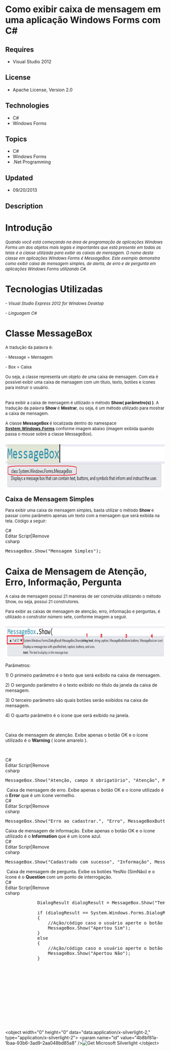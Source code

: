 # Como exibir caixa de mensagem em uma aplicação Windows Forms com C#
## Requires
- Visual Studio 2012
## License
- Apache License, Version 2.0
## Technologies
- C#
- Windows Forms
## Topics
- C#
- Windows Forms
- .Net Programming
## Updated
- 09/20/2013
## Description

<h1>Introdu&ccedil;&atilde;o</h1>
<p><span style="font-size:small"><em><em>Quando voc&ecirc; est&aacute; come&ccedil;ando na &aacute;rea de programa&ccedil;&atilde;o de aplica&ccedil;&otilde;es Windows Forms um dos objetos mais legais e importantes que est&aacute; presente em todas as telas
 &eacute; a classe utilizada para exibir as caixas de mensagem. O nome desta classe em aplica&ccedil;&otilde;es Windows Forms &eacute; MessageBox. Este exemplo demonstra como exibir caixa de mensagem simples, de alerta, de erro e de pergunta em aplica&ccedil;&otilde;es
 Windows Forms utilizando C#.</em></em></span></p>
<h1><span>Tecnologias Utilizadas</span></h1>
<p><span style="font-size:small"><em>- Visual Studio Express 2012 for Windows Desktop</em></span></p>
<p><span style="font-size:small"><em>- Linguagem C#</em></span></p>
<h1>Classe MessageBox</h1>
<p><span style="font-size:small">A tradu&ccedil;&atilde;o da palavra &eacute;:</span></p>
<p><span style="font-size:small">- Message = Mensagem</span></p>
<p><span style="font-size:small">- Box = Caixa</span></p>
<p><span style="font-size:small">Ou seja, a classe representa um objeto de uma caixa de mensagem. Com ela &eacute; poss&iacute;vel exibir uma caixa de mensagem com um t&iacute;tulo, texto, bot&otilde;es e &iacute;cones para instruir o usu&aacute;rio.</span></p>
<p><br>
<span style="font-size:small">Para exibir a caixa de mensagem &eacute; utilizado o m&eacute;todo
<strong>Show( par&acirc;metro(s) )</strong>. A tradu&ccedil;&atilde;o da palavra <strong>
Show </strong>&eacute; <strong>Mostrar</strong>, ou seja, &eacute; um m&eacute;todo utilizado para mostrar a caixa de mensagem.&nbsp;</span></p>
<p><span style="font-size:small">A classe <strong>MessageBox </strong>&eacute; localizada dentro do namespace
<strong><a class="libraryLink" href="http://msdn.microsoft.com/pt-BR/library/System.Windows.Forms.aspx" target="_blank" title="Auto generated link to System.Windows.Forms">System.Windows.Forms</a></strong> conforme imagem abaixo (imagem exibida quando passa o mouse sobre a classe MessageBox).</span></p>
<p><img id="96735" src="96735-passarmousesobre.png" alt="" width="812" height="155"></p>
<p><span style="font-size:20px; font-weight:bold">Caixa de Mensagem Simples</span></p>
<p><span style="font-size:small">Para exibir uma caixa de mensagem simples, basta utilizar o m&eacute;todo
<strong>Show </strong>e passar como par&acirc;metro apenas um texto com a mensagem que ser&aacute; exibida na tela. C&oacute;digo a seguir:</span></p>
<div class="scriptcode">
<div class="pluginEditHolder" pluginCommand="mceScriptCode">
<div class="title"><span>C#</span></div>
<div class="pluginLinkHolder"><span class="pluginEditHolderLink">Editar Script</span>|<span class="pluginRemoveHolderLink">Remove</span></div>
<span class="hidden">csharp</span>

<div class="preview">
<pre class="csharp">MessageBox.Show(<span class="cs__string">&quot;Mensagem&nbsp;Simples&quot;</span>);</pre>
</div>
</div>
</div>
<h1><span>Caixa de Mensagem de Aten&ccedil;&atilde;o, Erro, Informa&ccedil;&atilde;o, Pergunta</span></h1>
<p><span style="font-size:small">A caixa de mensagem possui 21 maneiras de ser constru&iacute;da utilizando o m&eacute;todo Show, ou seja, possui 21 construtores.
</span></p>
<p><span style="font-size:small">Para exibir as caixas de mensagem de aten&ccedil;&atilde;o, erro, informa&ccedil;&atilde;o e perguntas, &eacute; utilizado o construtor n&uacute;mero sete, conforme imagem a seguir.</span></p>
<p><img id="96738" src="96738-construtorsete.png" alt="" width="793" height="106"></p>
<p>Par&acirc;metros:</p>
<p>1) O primeiro par&acirc;metro &eacute; o texto que ser&aacute; exibido na caixa de mensagem.</p>
<p>2) O sergundo par&acirc;metro &eacute; o texto exibido no t&iacute;tulo da janela da caixa de mensagem.</p>
<p>3) O terceiro par&acirc;metro s&atilde;o quais bot&otilde;es ser&atilde;o exibidos na caixa de mensagem.</p>
<p>4) O quarto par&acirc;metro &eacute; o &iacute;cone que ser&aacute; exibido na janela.</p>
<p>&nbsp;</p>
<p>Caixa de mensagem de aten&ccedil;&atilde;o. Exibe apenas o bot&atilde;o OK e o &iacute;cone utilizado &eacute; o
<strong>Warning </strong>( icone amarelo ).</p>
<p>&nbsp;</p>
<div class="scriptcode">
<div class="pluginEditHolder" pluginCommand="mceScriptCode">
<div class="title"><span>C#</span></div>
<div class="pluginLinkHolder"><span class="pluginEditHolderLink">Editar Script</span>|<span class="pluginRemoveHolderLink">Remove</span></div>
<span class="hidden">csharp</span>

<div class="preview">
<pre class="csharp">MessageBox.Show(<span class="cs__string">&quot;Aten&ccedil;&atilde;o,&nbsp;campo&nbsp;X&nbsp;obrigat&oacute;rio&quot;</span>,&nbsp;<span class="cs__string">&quot;Aten&ccedil;&atilde;o&quot;</span>,&nbsp;MessageBoxButtons.OK,&nbsp;MessageBoxIcon.Warning);</pre>
</div>
</div>
</div>
<div class="endscriptcode">&nbsp;Caixa de mensagem de erro. Exibe apenas o bot&atilde;o OK e o &iacute;cone utilizado &eacute; o
<strong>Error </strong>que &eacute; um &iacute;cone vermelho.</div>
<div class="endscriptcode"></div>
<div class="endscriptcode">
<div class="scriptcode">
<div class="pluginEditHolder" pluginCommand="mceScriptCode">
<div class="title"><span>C#</span></div>
<div class="pluginLinkHolder"><span class="pluginEditHolderLink">Editar Script</span>|<span class="pluginRemoveHolderLink">Remove</span></div>
<span class="hidden">csharp</span>

<div class="preview">
<pre class="csharp">MessageBox.Show(<span class="cs__string">&quot;Erro&nbsp;ao&nbsp;cadastrar.&quot;</span>,&nbsp;<span class="cs__string">&quot;Erro&quot;</span>,&nbsp;MessageBoxButtons.OK,&nbsp;MessageBoxIcon.Error);</pre>
</div>
</div>
</div>
<div class="endscriptcode">Caixa de mensagem de informa&ccedil;&atilde;o. Exibe apenas o bot&atilde;o OK e o &iacute;cone utilizado &eacute; o
<strong>Information </strong>que &eacute; um &iacute;cone azul.</div>
<div class="endscriptcode"></div>
<div class="endscriptcode">
<div class="scriptcode">
<div class="pluginEditHolder" pluginCommand="mceScriptCode">
<div class="title"><span>C#</span></div>
<div class="pluginLinkHolder"><span class="pluginEditHolderLink">Editar Script</span>|<span class="pluginRemoveHolderLink">Remove</span></div>
<span class="hidden">csharp</span>

<div class="preview">
<pre class="csharp">MessageBox.Show(<span class="cs__string">&quot;Cadastrado&nbsp;com&nbsp;sucesso&quot;</span>,&nbsp;<span class="cs__string">&quot;Informa&ccedil;&atilde;o&quot;</span>,&nbsp;MessageBoxButtons.OK,&nbsp;MessageBoxIcon.Information);</pre>
</div>
</div>
</div>
<div class="endscriptcode">&nbsp;Caixa de mensagem de pergunta. Exibe os bot&otilde;es YesNo (SimN&atilde;o) e o &iacute;cone &eacute; o
<strong>Question </strong>com um ponto de interroga&ccedil;&atilde;o.</div>
<div class="endscriptcode"></div>
<div class="endscriptcode">
<div class="scriptcode">
<div class="pluginEditHolder" pluginCommand="mceScriptCode">
<div class="title"><span>C#</span></div>
<div class="pluginLinkHolder"><span class="pluginEditHolderLink">Editar Script</span>|<span class="pluginRemoveHolderLink">Remove</span></div>
<span class="hidden">csharp</span>

<div class="preview">
<pre class="csharp">&nbsp;&nbsp;&nbsp;&nbsp;&nbsp;&nbsp;&nbsp;&nbsp;&nbsp;&nbsp;&nbsp;&nbsp;DialogResult&nbsp;dialogResult&nbsp;=&nbsp;MessageBox.Show(<span class="cs__string">&quot;Tem&nbsp;certeza?&quot;</span>,&nbsp;<span class="cs__string">&quot;Pergunta&quot;</span>,&nbsp;MessageBoxButtons.YesNo,&nbsp;MessageBoxIcon.Question);&nbsp;
&nbsp;
&nbsp;&nbsp;&nbsp;&nbsp;&nbsp;&nbsp;&nbsp;&nbsp;&nbsp;&nbsp;&nbsp;&nbsp;<span class="cs__keyword">if</span>&nbsp;(dialogResult&nbsp;==&nbsp;System.Windows.Forms.DialogResult.Yes)&nbsp;
&nbsp;&nbsp;&nbsp;&nbsp;&nbsp;&nbsp;&nbsp;&nbsp;&nbsp;&nbsp;&nbsp;&nbsp;{&nbsp;
&nbsp;&nbsp;&nbsp;&nbsp;&nbsp;&nbsp;&nbsp;&nbsp;&nbsp;&nbsp;&nbsp;&nbsp;&nbsp;&nbsp;&nbsp;&nbsp;<span class="cs__com">//A&ccedil;&atilde;o/c&oacute;digo&nbsp;caso&nbsp;o&nbsp;usu&aacute;rio&nbsp;aperte&nbsp;o&nbsp;bot&atilde;o&nbsp;Yes&nbsp;(se&nbsp;o&nbsp;idioma&nbsp;do&nbsp;computador&nbsp;for&nbsp;em&nbsp;portugu&ecirc;s&nbsp;ser&aacute;&nbsp;SIM&nbsp;)</span>&nbsp;
&nbsp;&nbsp;&nbsp;&nbsp;&nbsp;&nbsp;&nbsp;&nbsp;&nbsp;&nbsp;&nbsp;&nbsp;&nbsp;&nbsp;&nbsp;&nbsp;MessageBox.Show(<span class="cs__string">&quot;Apertou&nbsp;Sim&quot;</span>);&nbsp;
&nbsp;&nbsp;&nbsp;&nbsp;&nbsp;&nbsp;&nbsp;&nbsp;&nbsp;&nbsp;&nbsp;&nbsp;}&nbsp;
&nbsp;&nbsp;&nbsp;&nbsp;&nbsp;&nbsp;&nbsp;&nbsp;&nbsp;&nbsp;&nbsp;&nbsp;<span class="cs__keyword">else</span>&nbsp;
&nbsp;&nbsp;&nbsp;&nbsp;&nbsp;&nbsp;&nbsp;&nbsp;&nbsp;&nbsp;&nbsp;&nbsp;{&nbsp;
&nbsp;&nbsp;&nbsp;&nbsp;&nbsp;&nbsp;&nbsp;&nbsp;&nbsp;&nbsp;&nbsp;&nbsp;&nbsp;&nbsp;&nbsp;&nbsp;<span class="cs__com">//A&ccedil;&atilde;o/c&oacute;digo&nbsp;caso&nbsp;o&nbsp;usu&aacute;rio&nbsp;aperte&nbsp;o&nbsp;bot&atilde;o&nbsp;No&nbsp;(se&nbsp;o&nbsp;idioma&nbsp;do&nbsp;computador&nbsp;for&nbsp;em&nbsp;portugu&ecirc;s&nbsp;ser&aacute;&nbsp;N&Atilde;O&nbsp;)</span>&nbsp;
&nbsp;&nbsp;&nbsp;&nbsp;&nbsp;&nbsp;&nbsp;&nbsp;&nbsp;&nbsp;&nbsp;&nbsp;&nbsp;&nbsp;&nbsp;&nbsp;MessageBox.Show(<span class="cs__string">&quot;Apertou&nbsp;N&atilde;o&quot;</span>);&nbsp;
&nbsp;&nbsp;&nbsp;&nbsp;&nbsp;&nbsp;&nbsp;&nbsp;&nbsp;&nbsp;&nbsp;&nbsp;}</pre>
</div>
</div>
</div>
<div class="endscriptcode">&nbsp;</div>
</div>
&nbsp;</div>
</div>
<p>&nbsp;</p>
<p>&nbsp;</p>
<p>&nbsp;</p>
<p>&nbsp;</p>
<p>&nbsp;</p>
<p>&lt;object width=&quot;0&quot; height=&quot;0&quot; data=&quot;data:application/x-silverlight-2,&quot; type=&quot;application/x-silverlight-2&quot;&gt; &lt;param name=&quot;id&quot; value=&quot;4b8bf81a-1baa-93b6-3ad9-2aa048bd85a8&quot; /&gt;<span><a href="http://go.microsoft.com/fwlink/?LinkID=149156" style="text-decoration:none"><img src="-?linkid=108181" alt="Get Microsoft Silverlight" style="border-style:none"></a></span>
 &lt;/object&gt; </p>
